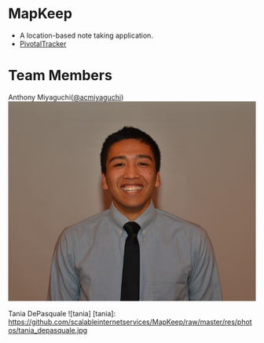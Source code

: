 MapKeep
=======

* A location-based note taking application.
* [PivotalTracker](https://www.pivotaltracker.com/n/projects/1321084)

Team Members
=======
Anthony Miyaguchi([@acmiyaguchi](https://github.com/acmiyaguchi))
![anthony](https://github.com/scalableinternetservices/MapKeep/raw/master/res/photos/anthony_miyaguchi.jpg)

Tania DePasquale
![tania]
[tania]: https://github.com/scalableinternetservices/MapKeep/raw/master/res/photos/tania_depasquale.jpg